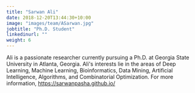 ```yaml
---
title: "Sarwan Ali"
date: 2018-12-20T13:44:30+10:00
image: "images/team/ASarwan.jpg"
jobtitle: "Ph.D. Student"
linkedinurl: ""
weight: 6
---
```


Ali is a passionate researcher currently pursuing a Ph.D. at Georgia State University in Atlanta, Georgia. Ali's interests lie in the areas of Deep Learning, Machine Learning, Bioinformatics, Data Mining, Artificial Intelligence, Algorithms, and Combinatorial Optimization. 
For more information, https://sarwanpasha.github.io/